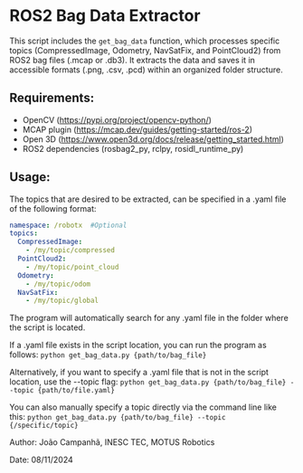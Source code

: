 # ROS2 Bag Data Extractor

This script includes the `get_bag_data` function, which processes specific topics (CompressedImage, Odometry, NavSatFix, and PointCloud2) from ROS2 bag files (.mcap or .db3). It extracts the data and saves it in accessible formats (.png, .csv, .pcd) within an organized folder structure.

## Requirements:
- OpenCV (https://pypi.org/project/opencv-python/)
- MCAP plugin (https://mcap.dev/guides/getting-started/ros-2)
- Open 3D (https://www.open3d.org/docs/release/getting_started.html)
- ROS2 dependencies (rosbag2_py, rclpy, rosidl_runtime_py)

## Usage:
The topics that are desired to be extracted, can be specified in a .yaml file of the following format:
```yaml
namespace: /robotx  #Optional
topics:
  CompressedImage:
    - /my/topic/compressed
  PointCloud2:
    - /my/topic/point_cloud
  Odometry:
    - /my/topic/odom
  NavSatFix:
    - /my/topic/global
```

The program will automatically search for any .yaml file in the folder where the script is located. 

If a .yaml file exists in the script location, you can run the program as follows:
    ``` python get_bag_data.py {path/to/bag_file} ```

Alternatively, if you want to specify a .yaml file that is not in the script location, use the --topic flag:
    ``` python get_bag_data.py {path/to/bag_file} --topic {path/to/file.yaml} ```

You can also manually specify a topic directly via the command line like this:
    ``` python get_bag_data.py {path/to/bag_file} --topic {/specific/topic} ```


Author: João Campanhã, INESC TEC, MOTUS Robotics

Date: 08/11/2024



